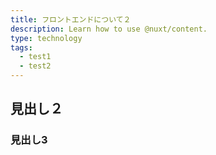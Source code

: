 ```yaml
---
title: フロントエンドについて２
description: Learn how to use @nuxt/content.
type: technology
tags:
  - test1
  - test2
---
```


## 見出し２

### 見出し3
